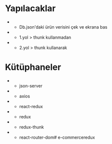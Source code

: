 # Yapılacaklar
- - Db.json'daki ürün verisini çek ve ekrana bas

- - 1.yol > thunk kullanmadan

- - 2.yol > thunk kullanarak

# Kütüphaneler
- - json-server
- - axios
- - react-redux
- - redux
- - redux-thunk
- - react-router-dom# e-commerceredux
